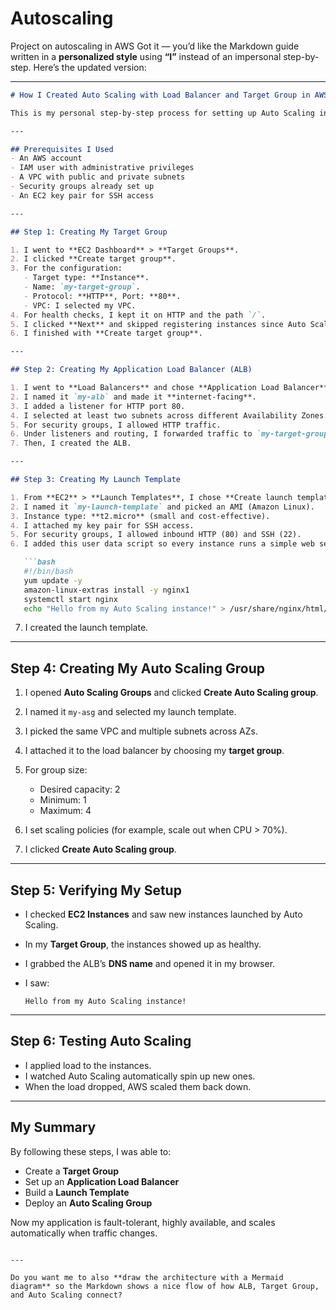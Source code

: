 # Autoscaling
Project on autoscaling in AWS
Got it — you’d like the Markdown guide written in a **personalized style** using **“I”** instead of an impersonal step-by-step. Here’s the updated version:

---

````markdown
# How I Created Auto Scaling with Load Balancer and Target Group in AWS

This is my personal step-by-step process for setting up Auto Scaling in AWS, creating a Target Group, and attaching it to an Application Load Balancer (ALB).

---

## Prerequisites I Used
- An AWS account
- IAM user with administrative privileges
- A VPC with public and private subnets
- Security groups already set up
- An EC2 key pair for SSH access

---

## Step 1: Creating My Target Group

1. I went to **EC2 Dashboard** > **Target Groups**.
2. I clicked **Create target group**.
3. For the configuration:
   - Target type: **Instance**.
   - Name: `my-target-group`.
   - Protocol: **HTTP**, Port: **80**.
   - VPC: I selected my VPC.
4. For health checks, I kept it on HTTP and the path `/`.
5. I clicked **Next** and skipped registering instances since Auto Scaling would handle that.
6. I finished with **Create target group**.

---

## Step 2: Creating My Application Load Balancer (ALB)

1. I went to **Load Balancers** and chose **Application Load Balancer**.
2. I named it `my-alb` and made it **internet-facing**.
3. I added a listener for HTTP port 80.
4. I selected at least two subnets across different Availability Zones.
5. For security groups, I allowed HTTP traffic.
6. Under listeners and routing, I forwarded traffic to `my-target-group`.
7. Then, I created the ALB.

---

## Step 3: Creating My Launch Template

1. From **EC2** > **Launch Templates**, I chose **Create launch template**.
2. I named it `my-launch-template` and picked an AMI (Amazon Linux).
3. Instance type: **t2.micro** (small and cost-effective).
4. I attached my key pair for SSH access.
5. For security groups, I allowed inbound HTTP (80) and SSH (22).
6. I added this user data script so every instance runs a simple web server:

   ```bash
   #!/bin/bash
   yum update -y
   amazon-linux-extras install -y nginx1
   systemctl start nginx
   echo "Hello from my Auto Scaling instance!" > /usr/share/nginx/html/index.html
````

7. I created the launch template.

---

## Step 4: Creating My Auto Scaling Group

1. I opened **Auto Scaling Groups** and clicked **Create Auto Scaling group**.
2. I named it `my-asg` and selected my launch template.
3. I picked the same VPC and multiple subnets across AZs.
4. I attached it to the load balancer by choosing my **target group**.
5. For group size:

   * Desired capacity: 2
   * Minimum: 1
   * Maximum: 4
6. I set scaling policies (for example, scale out when CPU > 70%).
7. I clicked **Create Auto Scaling group**.

---

## Step 5: Verifying My Setup

* I checked **EC2 Instances** and saw new instances launched by Auto Scaling.
* In my **Target Group**, the instances showed up as healthy.
* I grabbed the ALB’s **DNS name** and opened it in my browser.
* I saw:

  ```
  Hello from my Auto Scaling instance!
  ```

---

## Step 6: Testing Auto Scaling

* I applied load to the instances.
* I watched Auto Scaling automatically spin up new ones.
* When the load dropped, AWS scaled them back down.

---

## My Summary

By following these steps, I was able to:

* Create a **Target Group**
* Set up an **Application Load Balancer**
* Build a **Launch Template**
* Deploy an **Auto Scaling Group**

Now my application is fault-tolerant, highly available, and scales automatically when traffic changes.

```

---

Do you want me to also **draw the architecture with a Mermaid diagram** so the Markdown shows a nice flow of how ALB, Target Group, and Auto Scaling connect?
```
